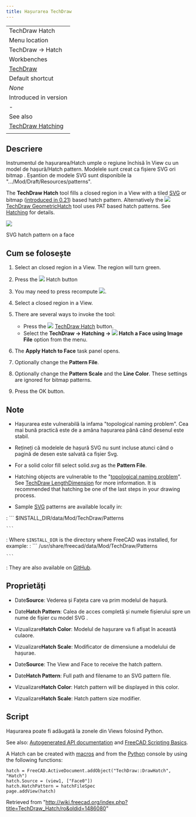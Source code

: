 ```yaml
---
title: Hașurarea TechDraw
---
```

|  |
| --- |
| TechDraw Hatch |
| Menu location |
| TechDraw → Hatch |
| Workbenches |
| [TechDraw](/TechDraw_Workbench "TechDraw Workbench") |
| Default shortcut |
| *None* |
| Introduced in version |
| - |
| See also |
| [TechDraw Hatching](/TechDraw_Hatching "TechDraw Hatching") |
|  |

## Descriere

Instrumentul de hașurarea/Hatch umple o regiune închisă în View cu un model de hașură/Hatch pattern. Modelele sunt creat ca fișiere SVG ori bitmap . Eșantion de modele SVG sunt disponibile la ".../Mod/Draft/Resources/patterns".

The **TechDraw Hatch** tool fills a closed region in a View with a tiled [SVG](/SVG "SVG") or bitmap ([introduced in 0.21](/Release_notes_0.21 "Release notes 0.21")) based hatch pattern. Alternatively the ![](/images/TechDraw_GeometricHatch.svg) [TechDraw GeometricHatch](/TechDraw_GeometricHatch "TechDraw GeometricHatch") tool uses PAT based hatch patterns. See [Hatching](/TechDraw_Hatching "TechDraw Hatching") for details.

![](/images/TechDraw_Hatch_example.png)

SVG hatch pattern on a face

## Cum se folosește

1. Select an closed region in a View. The region will turn green.
2. Press the ![](/images/TechDraw_Hatch.svg) Hatch button
3. You may need to press recompute ![](/images/View-rotate-right.png).

1. Select a closed region in a View.
2. There are several ways to invoke the tool:
   * Press the ![](/images/TechDraw_Hatch.svg) [TechDraw Hatch](/TechDraw_Hatch "TechDraw Hatch") button.
   * Select the **TechDraw → Hatching → ![](/images/TechDraw_Hatch.svg) Hatch a Face using Image File** option from the menu.
3. The **Apply Hatch to Face** task panel opens.
4. Optionally change the **Pattern File**.
5. Optionally change the **Pattern Scale** and the **Line Color**. These settings are ignored for bitmap patterns.
6. Press the OK button.

## Note

* Hașurarea este vulnerabilă la infama "topological naming problem". Cea mai bună practică este de a amâna hașurarea până când desenul este stabil.
* Rețineți că modelele de hașură SVG nu sunt incluse atunci când o pagină de desen este salvată ca fișier Svg.

* For a solid color fill select solid.svg as the **Pattern File**.
* Hatching objects are vulnerable to the "[topological naming problem](/Topological_naming_problem "Topological naming problem")". See [TechDraw LengthDimension](/TechDraw_LengthDimension "TechDraw LengthDimension") for more information. It is recommended that hatching be one of the last steps in your drawing process.
* Sample [SVG](/SVG "SVG") patterns are available locally in:

:   ```
    $INSTALL_DIR/data/Mod/TechDraw/Patterns

    ```
:   Where `$INSTALL_DIR` is the directory where FreeCAD was installed, for example:
:   ```
    /usr/share/freecad/data/Mod/TechDraw/Patterns

    ```
:   They are also available on [GitHub](https://github.com/FreeCAD/FreeCAD/tree/master/src/Mod/TechDraw/Patterns).

## Proprietăți

* Date**Source**: Vederea și Fațeta care va prim modelul de hașură.
* Date**Hatch Pattern**: Calea de acces completă și numele fișierului spre un nume de fișier cu model SVG .
* Vizualizare**Hatch Color**: Modelul de hașurare va fi afișat în această culaore.
* Vizualizare**Hatch Scale**: Modificator de dimensiune a modelului de hașurae.

* Date**Source**: The View and Face to receive the hatch pattern.
* Date**Hatch Pattern**: Full path and filename to an SVG pattern file.
* Vizualizare**Hatch Color**: Hatch pattern will be displayed in this color.
* Vizualizare**Hatch Scale**: Hatch pattern size modifier.

## Script

Hașurarea poate fi adăugată la zonele din Views folosind Python.

See also: [Autogenerated API documentation](https://freecad.github.io/SourceDoc/) and [FreeCAD Scripting Basics](/FreeCAD_Scripting_Basics "FreeCAD Scripting Basics").

A Hatch can be created with [macros](/Macros "Macros") and from the [Python](/Python "Python") console by using the following functions:

```
hatch = FreeCAD.ActiveDocument.addObject("TechDraw::DrawHatch", "Hatch")
hatch.Source = (view1, ["Face0"])
hatch.HatchPattern = hatchFileSpec
page.addView(hatch)

```

Retrieved from "<http://wiki.freecad.org/index.php?title=TechDraw_Hatch/ro&oldid=1486080>"